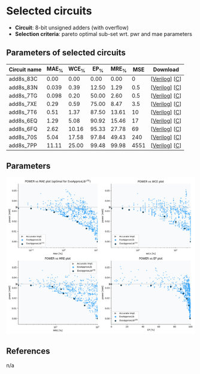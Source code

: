 
Selected circuits
===================
 - **Circuit**: 8-bit unsigned adders (with overflow)
 - **Selection criteria**: pareto optimal sub-set wrt. pwr and mae parameters

Parameters of selected circuits
----------------------------

| Circuit name | MAE<sub>%</sub> | WCE<sub>%</sub> | EP<sub>%</sub> | MRE<sub>%</sub> | MSE | Download |
| --- |  --- | --- | --- | --- | --- | --- | 
| add8s_83C | 0.00 | 0.00 | 0.00 | 0.00 | 0 |  [[Verilog](add8s_83C.v)]  [[C](add8s_83C.c)] |
| add8s_83N | 0.039 | 0.39 | 12.50 | 1.29 | 0.5 |  [[Verilog](add8s_83N.v)]  [[C](add8s_83N.c)] |
| add8s_7TG | 0.098 | 0.20 | 50.00 | 2.60 | 0.5 |  [[Verilog](add8s_7TG.v)]  [[C](add8s_7TG.c)] |
| add8s_7XE | 0.29 | 0.59 | 75.00 | 8.47 | 3.5 |  [[Verilog](add8s_7XE.v)]  [[C](add8s_7XE.c)] |
| add8s_7T6 | 0.51 | 1.37 | 87.50 | 13.61 | 10 |  [[Verilog](add8s_7T6.v)]  [[C](add8s_7T6.c)] |
| add8s_6EQ | 1.29 | 5.08 | 90.92 | 15.46 | 17 |  [[Verilog](add8s_6EQ.v)]  [[C](add8s_6EQ.c)] |
| add8s_6FQ | 2.62 | 10.16 | 95.33 | 27.78 | 69 |  [[Verilog](add8s_6FQ.v)]  [[C](add8s_6FQ.c)] |
| add8s_70S | 5.04 | 17.58 | 97.84 | 49.43 | 240 |  [[Verilog](add8s_70S.v)]  [[C](add8s_70S.c)] |
| add8s_7PP | 11.11 | 25.00 | 99.48 | 99.98 | 4551 |  [[Verilog](add8s_7PP.v)]  [[C](add8s_7PP.c)] |
    
Parameters
--------------
![Parameters figure](fig.png)

References
--------------
n/a

             